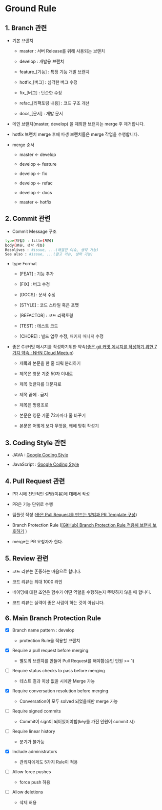 # Ground Rule
## 1. Branch 관련
- 기본 브랜치

  - master : 서버 Release를 위해 사용되는 브랜치

  - develop : 개발용 브랜치

  - feature_[기능] : 특정 기능 개발 브랜치

  - hotfix_[버그] : 심각한 버그 수정

  - fix_[버그] : 단순한 수정

  - refac_[리팩토링 내용] : 코드 구조 개선

  - docs_[문서] : 개발 문서

- 메인 브랜치(master, develop) 을 제외한 브랜치는 merge 후 제거합니다.

- hotfix 브랜치 merge 후에 파생 브랜치들은 merge 작업을 수행합니다.

- merge 순서

  - master ← develop

  - develop ← feature

  - develop ← fix

  - develop ← refac

  - develop ← docs

  - master ← hotfix

## 2. Commit 관련
- Commit Message 구조
```bash
type(타입) : title(제목)
body(본문, 생략 가능)
Resolives : #issue, ...(해결한 이슈, 생략 가능)
See also : #issue, ...(참고 이슈, 생략 가능)
```

- type Format

  - [FEAT] : 기능 추가

  - [FIX] : 버그 수정

  - [DOCS] : 문서 수정

  - [STYLE] : 코드 스타일 혹은 포맷

  - [REFACTOR] : 코드 리팩토링

  - [TEST] : 테스트 코드

  - [CHORE] : 빌드 업무 수정, 패키지 매니저 수정


- 좋은 Git커밋 메시지를 작성하기위한 약속([좋은 git 커밋 메시지를 작성하기 위한 7가지 약속 : NHN Cloud Meetup](https://meetup.toast.com/posts/106))

  - 제목과 본문을 한 줄 띄워 분리하기

  - 제목은 영문 기준 50자 이내로

  - 제목 첫글자를 대문자로

  - 제목 끝에 . 금지

  - 제목은 명령조로

  - 본문은 영문 기준 72자마다 줄 바꾸기

  - 본문은 어떻게 보다 무엇을, 왜에 맞춰 작성기

## 3. Coding Style 관련
- JAVA : [Google Coding Style](https://google.github.io/styleguide/javaguide.html)

- JavaScript : [Google Coding Style](https://google.github.io/styleguide/jsguide.html)

## 4. Pull Request 관련
- PR 시에 전반적인 설명(이유)에 대해서 작성

- PR은 기능 단위로 수행

- 템플릿 작성 ([좋은 Pull Request를 만드는 방법과 PR Template 구성](https://2jinishappy.tistory.com/337))

- Branch Protection Rule ([[GitHub] Branch Protection Rule 적용해 브랜치 보호하기](https://kotlinworld.com/292) )

- merge는 PR 요청자가 한다.

## 5. Review 관련
- 코드 리뷰는 존중하는 마음으로 합니다.

- 코드 리뷰는 최대 1000 라인

- 네이밍에 대한 조언은 함수가 어떤 역할을 수행하는지 뚜렷하지 않을 때 합니다.

- 코드 리뷰는 실력이 좋은 사람이 하는 것이 아닙니다.

## 6. Main Branch Protection Rule 

- [X] Branch name pattern : develop
  - protection Rule을 적용할 브랜치

- [X] Require a pull request before merging
  - 별도의 브랜치를 만들어 Pull Request를 해야함(승인 인원 >= 1)

- [ ] Require status checks to pass before merging
  - 테스트 결과 이상 없을 시에만 Merge 가능

- [X] Require conversation resolution before merging
  - Conversation이 모두 solved 되었을때만 merge 가능

- [ ] Require signed commits
  - Commit이 sign이 되어있어야함(key를 가진 인원이 commit 시)

- [ ] Require linear history
  - 분기가 불가능

- [X] Include administrators
  - 관리자에게도 5가지 Rule이 적용

- [ ] Allow force pushes
  - force push 허용

- [ ] Allow deletions
  - 삭제 허용

